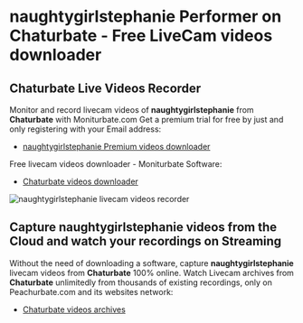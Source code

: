 # naughtygirlstephanie Performer on Chaturbate - Free LiveCam videos downloader

## Chaturbate Live Videos Recorder

Monitor and record livecam videos of **naughtygirlstephanie** from **Chaturbate** with Moniturbate.com
Get a premium trial for free by just and only registering with your Email address:
* [naughtygirlstephanie Premium videos downloader](https://moniturbate.com/request-demo-licence-key.html)

Free livecam videos downloader - Moniturbate Software:
* [Chaturbate videos downloader](https://moniturbate.com/moniturbate-download-software.html)

![naughtygirlstephanie livecam videos recorder](https://peachurnet.com/templates/moniturbate-software.png)


## Capture naughtygirlstephanie videos from the Cloud and watch your recordings on Streaming

Without the need of downloading a software, capture **naughtygirlstephanie** livecam videos from **Chaturbate** 100% online.
Watch Livecam archives from **Chaturbate** unlimitedly from thousands of existing recordings, only on Peachurbate.com and its websites network:
* [Chaturbate videos archives](https://peachurnet.com/)